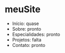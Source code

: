 # meuSite

- Início: quase
- Sobre: pronto
- Especialidades: pronto
- Projetos: falta
- Contato: pronto
